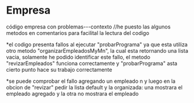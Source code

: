 # Empresa
código empresa con problemas---contexto
//he puesto las algunos metodos en comentarios para facilital la lectura del codigo

*el codigo presenta fallos al ejecutar "probarPrograma" ya que esta utiliza otro metodo "organizarEmpleadosMyMn", la cual esta retornando una lista vacia,
solamente he podido identificar este fallo, el metodo "revizarEmpleados" funciona correctamente y "probarPrograma" asta cierto punto hace su trabajo correctamente

*se puede comprobar el fallo agregando un empleado n y luego en la obcion de "revizar" pedir la lista default y la organizada: una mostrara el empleado agregado
y la otra no mostrara el empleado
